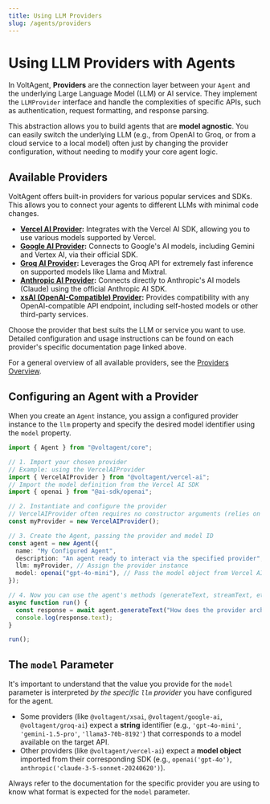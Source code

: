 ```yaml
---
title: Using LLM Providers
slug: /agents/providers
---
```


# Using LLM Providers with Agents

In VoltAgent, **Providers** are the connection layer between your `Agent` and the underlying Large Language Model (LLM) or AI service. They implement the `LLMProvider` interface and handle the complexities of specific APIs, such as authentication, request formatting, and response parsing.

This abstraction allows you to build agents that are **model agnostic**. You can easily switch the underlying LLM (e.g., from OpenAI to Groq, or from a cloud service to a local model) often just by changing the provider configuration, without needing to modify your core agent logic.

## Available Providers

VoltAgent offers built-in providers for various popular services and SDKs. This allows you to connect your agents to different LLMs with minimal code changes.

- **[Vercel AI Provider](../providers/vercel-ai.md):** Integrates with the Vercel AI SDK, allowing you to use various models supported by Vercel.
- **[Google AI Provider](../providers/google-ai.md):** Connects to Google's AI models, including Gemini and Vertex AI, via their official SDK.
- **[Groq AI Provider](../providers/groq-ai.md):** Leverages the Groq API for extremely fast inference on supported models like Llama and Mixtral.
- **[Anthropic AI Provider](../providers/anthropic-ai.md):** Connects directly to Anthropic's AI models (Claude) using the official Anthropic AI SDK.
- **[xsAI (OpenAI-Compatible) Provider](../providers/xsai.md):** Provides compatibility with any OpenAI-compatible API endpoint, including self-hosted models or other third-party services.

Choose the provider that best suits the LLM or service you want to use. Detailed configuration and usage instructions can be found on each provider's specific documentation page linked above.

For a general overview of all available providers, see the [Providers Overview](../providers/overview.md).

## Configuring an Agent with a Provider

When you create an `Agent` instance, you assign a configured provider instance to the `llm` property and specify the desired model identifier using the `model` property.

```typescript
import { Agent } from "@voltagent/core";

// 1. Import your chosen provider
// Example: using the VercelAIProvider
import { VercelAIProvider } from "@voltagent/vercel-ai";
// Import the model definition from the Vercel AI SDK
import { openai } from "@ai-sdk/openai";

// 2. Instantiate and configure the provider
// VercelAIProvider often requires no constructor arguments (relies on env vars)
const myProvider = new VercelAIProvider();

// 3. Create the Agent, passing the provider and model ID
const agent = new Agent({
  name: "My Configured Agent",
  description: "An agent ready to interact via the specified provider",
  llm: myProvider, // Assign the provider instance
  model: openai("gpt-4o-mini"), // Pass the model object from Vercel AI SDK
});

// 4. Now you can use the agent's methods (generateText, streamText, etc.)
async function run() {
  const response = await agent.generateText("How does the provider architecture help?");
  console.log(response.text);
}

run();
```

## The `model` Parameter

It's important to understand that the value you provide for the `model` parameter is interpreted _by the specific `llm` provider_ you have configured for the agent.

- Some providers (like `@voltagent/xsai`, `@voltagent/google-ai`, `@voltagent/groq-ai`) expect a **string** identifier (e.g., `'gpt-4o-mini'`, `'gemini-1.5-pro'`, `'llama3-70b-8192'`) that corresponds to a model available on the target API.
- Other providers (like `@voltagent/vercel-ai`) expect a **model object** imported from their corresponding SDK (e.g., `openai('gpt-4o')`, `anthropic('claude-3-5-sonnet-20240620')`).

Always refer to the documentation for the specific provider you are using to know what format is expected for the `model` parameter.
